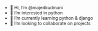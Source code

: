 - 👋 Hi, I’m @majedkudmani
- 👀 I’m interested in python
- 🌱 I’m currently learning python & django
- 💞️ I’m looking to collaborate on projects

<!---
majedkudmani/majedkudmani is a ✨ special ✨ repository because its `README.md` (this file) appears on your GitHub profile.
You can click the Preview link to take a look at your changes.
--->
